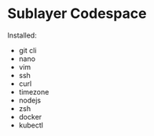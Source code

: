 # Sublayer Codespace

Installed:
* git cli
* nano
* vim
* ssh
* curl
* timezone
* nodejs
* zsh
* docker
* kubectl